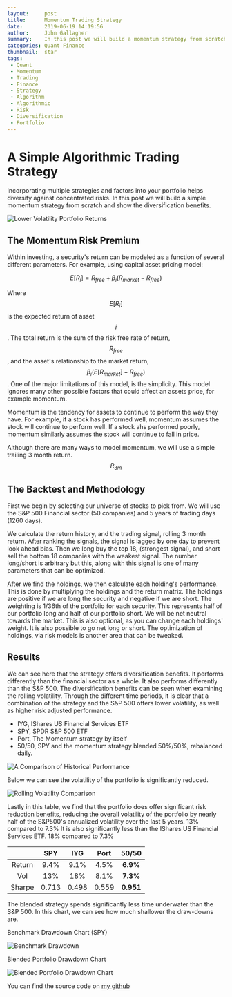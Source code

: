 ```yaml
---
layout:     post
title:      Momentum Trading Strategy
date:       2019-06-19 14:19:56
author:     John Gallagher
summary:    In this post we will build a momentum strategy from scratch and show the diversification benefits. 
categories: Quant Finance
thumbnail:  star
tags:
 - Quant
 - Momentum
 - Trading
 - Finance
 - Strategy
 - Algorithm
 - Algorithmic
 - Risk
 - Diversification
 - Portfolio
---
```


# A Simple Algorithmic Trading Strategy

Incorporating multiple strategies and factors into your portfolio helps diversify against concentrated risks.  In this post we will build a simple momentum strategy from scratch and show the diversification benefits.  

![Lower Volatility Portfolio Returns](/blog/img/BlendedvsBenchmar_Rolling_Returns.png)

## The Momentum Risk Premium

Within investing, a security's return can be modeled as a function of several different parameters.  For example, using capital asset pricing model: 

$$E[R_i] = R_{free} + \beta_i(R_{market} - R_{free})$$

Where $$E[R_i]$$ is the expected return of asset $$i$$.  The total return is the sum of the risk free rate of return, $$R_{free}$$, and the asset's relationship to the market return, $$\beta_i(E[R_{market}]-R_{free})$$.  One of the major limitations of this model, is the simplicity.  This model ignores many other possible factors that could affect an assets price, for example momentum. 

Momentum is the tendency for assets to continue to perform the way they have.  For example, if a stock has performed well, momentum assumes the stock will continue to perform well.  If a stock ahs performed poorly, momentum similarly assumes the stock will continue to fall in price.  

Although there are many ways to model momentum, we will use a simple trailing 3 month return. $$R_{3m}$$

## The Backtest and Methodology

First we begin by selecting our universe of stocks to pick from. We will use the S&P 500 Financial sector (50 companies) and 5 years of trading days (1260 days).

We calculate the return history, and the trading signal, rolling 3 month return.  After ranking the signals, the signal is lagged by one day to prevent look ahead bias.  Then we long buy the top 18, (strongest signal), and short sell the bottom 18 companies with the weakest signal.  The number long/short is arbitrary but this, along with this signal is one of many parameters that can be optimized.  

After we find the holdings, we then calculate each holding's performance.  This is done by multiplying the holdings and the return matrix.  The holdings are positive if we are long the security and negative if we are short.  The weighting is 1/36th of the portfolio for each security.  This represents half of our portfolio long and half of our portfolio short.  We will be net neutral towards the market.  This is also optional, as you can change each holdings' weight.  It is also possible to go net long or short.  The optimization of holdings, via risk models is another area that can be tweaked.  

## Results

We can see here that the strategy offers diversification benefits.  It performs differently than the financial sector as a whole.  It also performs differently than the S&P 500.  The diversification benefits can be seen when examining the rolling volatility.  Through the different time periods, it is clear that a combination of the strategy and the S&P 500 offers lower volatility, as well as higher risk adjusted performance.  

- IYG, IShares US Financial Services ETF
- SPY, SPDR S&P 500 ETF
- Port, The Momentum strategy by itself
- 50/50, SPY and the momentum strategy blended 50%/50%, rebalanced daily.  

![A Comparison of Historical Performance](/blog/img/Pure_and_Blended_StrategyvsBenchmarks.png)

Below we can see the volatility of the portfolio is significantly reduced.  

![Rolling Volatility Comparison](/blog/img/BlendedvsBenchmark_Rolling_Volatiltiy.png)


Lastly in this table, we find that the portfolio does offer significant risk reduction benefits, reducing the overall volatility of the portfolio by nearly half of the S&P500's annualized volatility over the last 5 years.  13% compared to 7.3%   It is also significantly less than the IShares US Financial Services ETF. 18% compared to 7.3%

|        | SPY  | IYG  |Port  |**50/50**|
| :---:  |:---: |:---: |:---: |  :---:  |
| Return | 9.4% | 9.1% | 4.5% |**6.9%** | 
|  Vol   |13%   |18%   | 8.1% |**7.3%** |
| Sharpe | 0.713| 0.498| 0.559|**0.951**|


The blended strategy spends significantly less time underwater than the S&P 500.  In this chart, we can see how much shallower the draw-downs are.  

Benchmark Drawdown Chart (SPY)

![Benchmark Drawdown](/blog/img/BenchmarkDrawdowns.png)

Blended Portfolio Drawdown Chart

![Blended Portfolio Drawdown Chart](/blog/img/Blended_Drawdowns.png)

You can find the source code on [my github](https://github.com/jpgallagher1/Risk-Premiums)